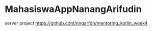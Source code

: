 # MahasiswaAppNanangArifudin

server project <a> https://github.com/nngarfdn/mentoring_kotlin_week4 </a>
